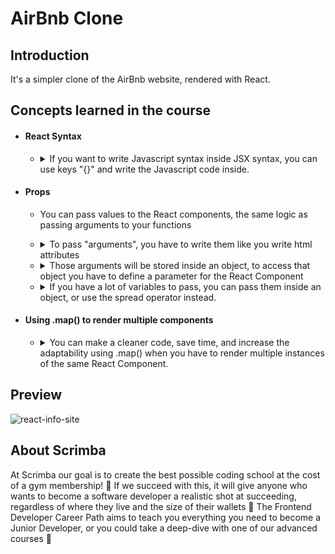 # AirBnb Clone
## Introduction
It's a simpler clone of the AirBnb website, rendered with React. 
## Concepts learned in the course
 - #### React Syntax
   - <details>
       <summary>If you want to write Javascript syntax inside JSX syntax, you can use keys "{}" and write the Javascript code inside.</summary>
     
      ```JSX
      // App.jsx
      export default function App(){
        const imgSource = "../assets/image.png"
        return (<img src={ imgSource }></img>)
      }
      ```
     </details>  
 - #### Props
   - You can pass values to the React components, the same logic as passing arguments to your functions
   - <details>
       <summary>To pass "arguments", you have to write them like you write html attributes</summary>
     
      ```JSX
      // App.jsx
      export default function App(){
        return (<main variable1="value1" variable2="value2"></main>)
      }
      ```
     </details>
   - <details>
       <summary>Those arguments will be stored inside an object, to access that object you have to define a parameter for the React Component</summary>
     
      ```JSX
      // App.jsx
      export default function App(){
        return (<main variable1="value1" variable2="value2"></main>)
      }
      // Main.jsx
      export default function Main(props){
        console.log(props.variable1, props.variable2)
        const {variable1, variable2} = props
        // You can also deconstruct the parameter inside the parenthesis.
      }
      ```
     </details>
    - <details>
       <summary>If you have a lot of variables to pass, you can pass them inside an object, or use the spread operator instead.</summary>
     
      ```JSX
        // App.jsx
        export default function App(){
          const object = {
            variable1: 23,
            variable2: 54
          }
          return (<main objectContainer= { object } ></main>)
        }
        // Main.jsx
        export default function Main(props){
          console.log(props.objectContainer.variable1, props.objectContainer.variable2)
        }
      // ----------- Or -----------
        // App.jsx
        export default function App(){
          const object = {
            variable1: 23,
            variable2: 54
          }
          return (<main {...object} ></main>)
        }
        // Main.jsx
        export default function Main(props){
          console.log(props.variable1, props.variable2)
        }
      ```
     </details>
 - #### Using .map() to render multiple components
   - <details>
       <summary>You can make a cleaner code, save time, and increase the adaptability using .map() when you have to render multiple instances of the same React Component.</summary>
     
      ```JSX
      // App.jsx
      const data = [
        {value: "value 1"},
        {value: "value 2"},
        {value: "value 3"},
      ]

      // Without .map()
      export default function App(){
        return (
          <main>
            <DataItem {...data[0]}/>
            <DataItem {...data[1]}/>
            <DataItem {...data[2]}/>
          </main>)
      // With .map()
      export default function App(){
        return (
          <main>
            { data.map( item => <DataItem {...item}/>) }
          </main>)
      }


      ```
     </details>  
## Preview
![react-info-site](https://github.com/AlexMakowiecki/react-info-site/assets/122258496/5e76b814-ca11-4d98-8271-54feb9c180b2)


## About Scrimba

At Scrimba our goal is to create the best possible coding school at the cost of a gym membership! 💜
If we succeed with this, it will give anyone who wants to become a software developer a realistic shot at succeeding, regardless of where they live and the size of their wallets 🎉
The Frontend Developer Career Path aims to teach you everything you need to become a Junior Developer, or you could take a deep-dive with one of our advanced courses 🚀
